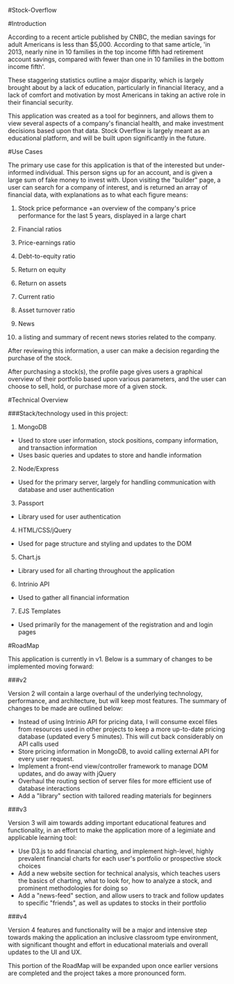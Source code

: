 #Stock-Overflow

#Introduction

According to a recent article published by CNBC, the median savings for adult Americans is less than $5,000. According to that same article, 'in 2013, nearly nine in 10 families in the top income fifth had retirement account savings, compared with fewer than one in 10 families in the bottom income fifth'. 

These staggering statistics outline a major disparity, which is largely brought about by a lack of education, particularly in financial literacy, and a lack of comfort and motivation by most Americans in taking an active role in their financial security. 

This application was created as a tool for beginners, and allows them to view several aspects of a company's financial health, and make investment decisions based upon that data. Stock Overflow is largely meant as an educational platform, and will be built upon significantly in the future.

#Use Cases

The primary use case for this application is that of the interested but under-informed individual. This person signs up for an account, and is given a large sum of fake money to invest with. Upon visiting the "builder" page, a user can search for a company of interest, and is returned an array of financial data, with explanations as to what each figure means:

1. Stock price peformance
 +an overview of the company's price performance for the last 5 years, displayed in a large chart

2. Financial ratios
  1. Price-earnings ratio
  2. Debt-to-equity ratio
  3. Return on equity
  4. Return on assets
  5. Current ratio
  6. Asset turnover ratio
 
3. News
  1. a listing and summary of recent news stories related to the company.
 
After reviewing this information, a user can make a decision regarding the purchase of the stock.

After purchasing a stock(s), the profile page gives users a graphical overview of their portfolio based upon various parameters, and the user can choose to sell, hold, or purchase more of a given stock.


#Technical Overview

###Stack/technology used in this project:

1. MongoDB
  * Used to store user information, stock positions, company information, and transaction information
  * Uses basic queries and updates to store and handle information
2. Node/Express
  * Used for the primary server, largely for handling communication with database and user authentication
3. Passport
  * Library used for user authentication
4. HTML/CSS/jQuery
  * Used for page structure and styling and updates to the DOM
5. Chart.js
  * Library used for all charting throughout the application
6. Intrinio API
  * Used to gather all financial information
7. EJS Templates
  * Used primarily for the management of the registration and and login pages


#RoadMap

This application is currently in v1. Below is a summary of changes to be implemented moving forward:

###v2

Version 2 will contain a large overhaul of the underlying technology, performance, and architecture, but will keep most features. The summary of changes to be made are outlined below:

* Instead of using Intrinio API for pricing data, I will consume excel files from resources used in other projects to keep a more up-to-date pricing database (updated every 5 minutes). This will cut back considerably on API calls used
* Store pricing information in MongoDB, to avoid calling external API for every user request.
* Implement a front-end view/controller framework to manage DOM updates, and do away with jQuery
* Overhaul the routing section of server files for more efficient use of database interactions
* Add a "library" section with tailored reading materials for beginners

###v3

Version 3 will aim towards adding important educational features and functionality, in an effort to make the application more of a legimiate and applicable learning tool:

* Use D3.js to add financial charting, and implement high-level, highly prevalent financial charts for each user's portfolio or prospective stock choices
* Add a new website section for technical analysis, which teaches users the basics of charting, what to look for, how to analyze a stock, and prominent methodologies for doing so
* Add a "news-feed" section, and allow users to track and follow updates to specific "friends", as well as updates to stocks in their portfolio

###v4

Version 4 features and functionality will be a major and intensive step towards making the application an inclusive classroom type environment, with significant thought and effort in educational materials and overall updates to the UI and UX.

This portion of the RoadMap will be expanded upon once earlier versions are completed and the project takes a more pronounced form.
